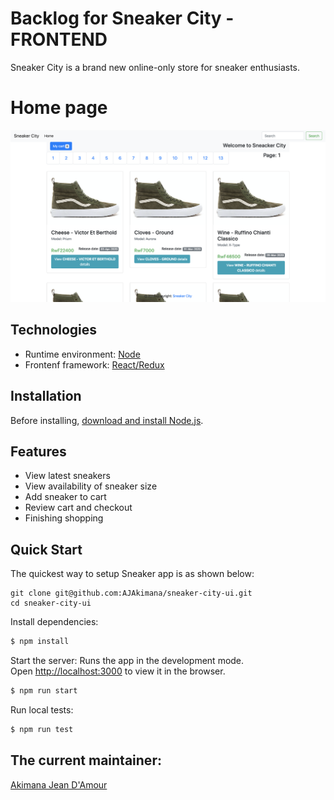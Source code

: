 # Backlog for Sneaker City - FRONTEND

Sneaker City is a brand new online-only store for sneaker enthusiasts.

# Home page

![Home page](homepage.png)

## Technologies

- Runtime environment: [Node](https://nodejs.org/)
- Frontenf framework: [React/Redux](https://github.com/facebook/create-react-app)

## Installation

Before installing, [download and install Node.js](https://nodejs.org/en/download/).

## Features

- View latest sneakers
- View availability of sneaker size
- Add sneaker to cart
- Review cart and checkout
- Finishing shopping

## Quick Start

The quickest way to setup Sneaker app is as shown below:

```
git clone git@github.com:AJAkimana/sneaker-city-ui.git
cd sneaker-city-ui
```

Install dependencies:

```bash
$ npm install
```

Start the server:
Runs the app in the development mode.<br />
Open [http://localhost:3000](http://localhost:3000) to view it in the browser.

```bash
$ npm run start
```

Run local tests:

```bash
$ npm run test
```

## The current maintainer:

[Akimana Jean D'Amour](https://github.com/AJAkimana)
